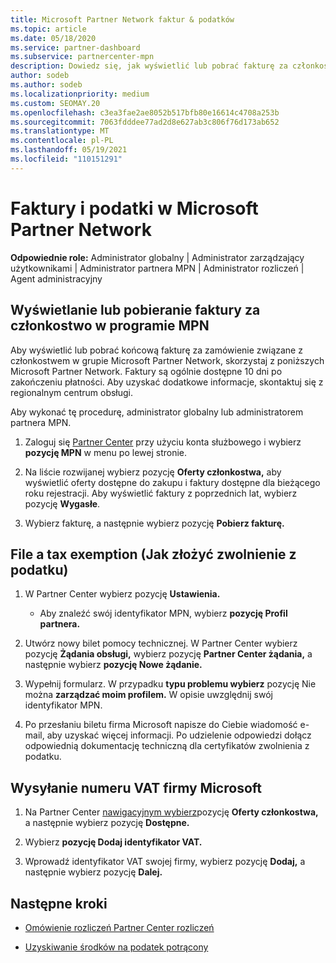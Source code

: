 ```yaml
---
title: Microsoft Partner Network faktur & podatków
ms.topic: article
ms.date: 05/18/2020
ms.service: partner-dashboard
ms.subservice: partnercenter-mpn
description: Dowiedz się, jak wyświetlić lub pobrać fakturę za członkostwo w programie MPN, jak przesłać fakturę w celu zwolnienia z podatku oraz jak wysłać do firmy Microsoft numer NIP.
author: sodeb
ms.author: sodeb
ms.localizationpriority: medium
ms.custom: SEOMAY.20
ms.openlocfilehash: c3ea3fae2ae8052b517bfb80e16614c4708a253b
ms.sourcegitcommit: 7063fdddee77ad2d8e627ab3c806f76d173ab652
ms.translationtype: MT
ms.contentlocale: pl-PL
ms.lasthandoff: 05/19/2021
ms.locfileid: "110151291"
---
```

# <a name="invoices-and-taxes-in-the-microsoft-partner-network"></a>Faktury i podatki w Microsoft Partner Network

**Odpowiednie role:** Administrator globalny | Administrator zarządzający użytkownikami | Administrator partnera MPN | Administrator rozliczeń | Agent administracyjny

## <a name="view-or-download-your-mpn-membership-invoice"></a>Wyświetlanie lub pobieranie faktury za członkostwo w programie MPN

Aby wyświetlić lub pobrać końcową fakturę za zamówienie związane z członkostwem w grupie Microsoft Partner Network, skorzystaj z poniższych Microsoft Partner Network. Faktury są ogólnie dostępne 10 dni po zakończeniu płatności. Aby uzyskać dodatkowe informacje, skontaktuj się z regionalnym centrum obsługi.  

Aby wykonać tę procedurę, administrator globalny lub administratorem partnera MPN. 

1.  Zaloguj się [Partner Center](https://partner.microsoft.com/dashboard/home) przy użyciu konta służbowego i wybierz **pozycję MPN** w menu po lewej stronie.

4.  Na liście rozwijanej wybierz pozycję **Oferty członkostwa,** aby wyświetlić oferty dostępne do zakupu i faktury dostępne dla bieżącego roku rejestracji. Aby wyświetlić faktury z poprzednich lat, wybierz pozycję **Wygasłe**.

6.  Wybierz fakturę, a następnie wybierz pozycję **Pobierz fakturę.** 

## <a name="file-a-tax-exemption"></a>File a tax exemption (Jak złożyć zwolnienie z podatku)

1.  W Partner Center wybierz pozycję **Ustawienia.**
    - Aby znaleźć swój identyfikator MPN, wybierz **pozycję Profil partnera.**

2.  Utwórz nowy bilet pomocy technicznej. W Partner Center wybierz pozycję **Żądania obsługi,** wybierz pozycję **Partner Center żądania,** a następnie wybierz **pozycję Nowe żądanie.**

3.  Wypełnij formularz. W przypadku **typu problemu wybierz** pozycję Nie można **zarządzać moim profilem.** W opisie uwzględnij swój identyfikator MPN.

4.  Po przesłaniu biletu firma Microsoft napisze do Ciebie wiadomość e-mail, aby uzyskać więcej informacji. Po udzielenie odpowiedzi dołącz odpowiednią dokumentację techniczną dla certyfikatów zwolnienia z podatku.

## <a name="send-microsoft-your-vat-id-number"></a>Wysyłanie numeru VAT firmy Microsoft

1.  Na Partner Center [nawigacyjnym wybierz](https://partner.microsoft.com/dashboard/home)pozycję **Oferty członkostwa,** a następnie wybierz pozycję **Dostępne.** 

2.  Wybierz **pozycję Dodaj identyfikator VAT.** 

3.  Wprowadź identyfikator VAT swojej firmy, wybierz pozycję **Dodaj,** a następnie wybierz pozycję **Dalej.** 

## <a name="next-steps"></a>Następne kroki

- [Omówienie rozliczeń Partner Center rozliczeń](billing-basics.md)

- [Uzyskiwanie środków na podatek potrącony](withholding-tax-credit-form.md)